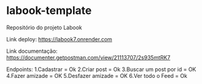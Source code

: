 # labook-template
Repositório do projeto Labook

Link deploy: https://labook7.onrender.com

Link documentação: https://documenter.getpostman.com/view/21113707/2s935mtRK7

Endpoints:
1.Cadastrar = Ok 
2.Criar post = Ok
3.Buscar um post por id = OK
4.Fazer amizade = OK
5.Desfazer amizade = OK
6.Ver todo o Feed = Ok